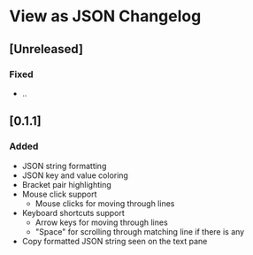 <!-- Keep a Changelog guide -> https://keepachangelog.com -->

# View as JSON Changelog

## [Unreleased]

### Fixed

- ..

## [0.1.1]

### Added

- JSON string formatting
- JSON key and value coloring
- Bracket pair highlighting
- Mouse click support
    - Mouse clicks for moving through lines
- Keyboard shortcuts support
    - Arrow keys for moving through lines
    - "Space" for scrolling through matching line if there is any
- Copy formatted JSON string seen on the text pane